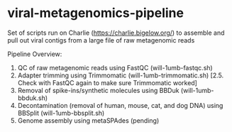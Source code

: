 # viral-metagenomics-pipeline
Set of scripts run on Charlie (https://charlie.bigelow.org/) to assemble and pull out viral contigs from a large file of raw metagenomic reads

Pipeline Overview:
1. QC of raw metagenomic reads using FastQC (will-1umb-fastqc.sh)
2. Adapter trimming using Trimmomatic (will-1umb-trimmomatic.sh)
[2.5. Check with FastQC again to make sure Trimmomatic worked]
3. Removal of spike-ins/synthetic molecules using BBDuk (will-1umb-bbduk.sh)
4. Decontamination (removal of human, mouse, cat, and dog DNA) using BBSplit (will-1umb-bbsplit.sh)
5. Genome assembly using metaSPAdes (pending)
